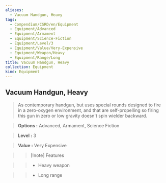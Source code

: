 ```yaml
---
aliases:
  - Vacuum Handgun, Heavy
tags:
  - Compendium/CSRD/en/Equipment
  - Equipment/Advanced
  - Equipment/Armament
  - Equipment/Science-Fiction
  - Equipment/Level/3
  - Equipment/Value/Very-Expensive
  - Equipment/Weapon/Heavy
  - Equipment/Range/Long
title: Vacuum Handgun, Heavy
collection: Equipment
kind: Equipment
---
```

## Vacuum Handgun, Heavy    
    
>As contemporary handgun, but uses special rounds designed to fire in a zero-oxygen environment, and that are self-propelling so firing this gun in zero or low gravity doesn't spin wielder backward.    
> **Options :** Advanced, Armament, Science Fiction    
> **Level :** 3    
> **Value :** Very Expensive    
>>[!note] Features    
>> - Heavy weapon    
>> - Long range